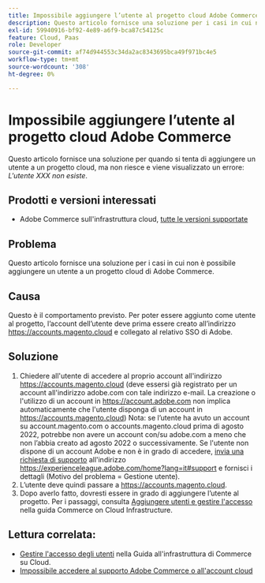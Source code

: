 ```yaml
---
title: Impossibile aggiungere l’utente al progetto cloud Adobe Commerce
description: Questo articolo fornisce una soluzione per i casi in cui non è possibile aggiungere un utente a un progetto cloud di Adobe Commerce.
exl-id: 59940916-bf92-4e89-a6f9-bca87c54125c
feature: Cloud, Paas
role: Developer
source-git-commit: af74d944553c34da2ac8343695bca49f971bc4e5
workflow-type: tm+mt
source-wordcount: '308'
ht-degree: 0%

---
```


# Impossibile aggiungere l’utente al progetto cloud Adobe Commerce

Questo articolo fornisce una soluzione per quando si tenta di aggiungere un utente a un progetto cloud, ma non riesce e viene visualizzato un errore: *L&#39;utente XXX non esiste*.

## Prodotti e versioni interessati

* Adobe Commerce sull&#39;infrastruttura cloud, [tutte le versioni supportate](https://magento.com/sites/default/files/magento-software-lifecycle-policy.pdf)

## Problema

Questo articolo fornisce una soluzione per i casi in cui non è possibile aggiungere un utente a un progetto cloud di Adobe Commerce.

## Causa

Questo è il comportamento previsto. Per poter essere aggiunto come utente al progetto, l’account dell’utente deve prima essere creato all’indirizzo https://accounts.magento.cloud e collegato al relativo SSO di Adobe.

## Soluzione

1. Chiedere all&#39;utente di accedere al proprio account all&#39;indirizzo https://accounts.magento.cloud (deve essersi già registrato per un account all&#39;indirizzo adobe.com con tale indirizzo e-mail. La creazione o l&#39;utilizzo di un account in https://account.adobe.com non implica automaticamente che l&#39;utente disponga di un account in https://accounts.magento.cloud)
Nota: se l’utente ha avuto un account su account.magento.com o accounts.magento.cloud prima di agosto 2022, potrebbe non avere un account con/su adobe.com a meno che non l’abbia creato ad agosto 2022 o successivamente. Se l&#39;utente non dispone di un account Adobe e non è in grado di accedere, [invia una richiesta di supporto](https://experienceleague.adobe.com/it/docs/commerce-knowledge-base/kb/help-center-guide/magento-help-center-user-guide) all&#39;indirizzo https://experienceleague.adobe.com/home?lang=it#support e fornisci i dettagli (Motivo del problema = Gestione utente).
1. L’utente deve quindi passare a https://accounts.magento.cloud.
1. Dopo averlo fatto, dovresti essere in grado di aggiungere l’utente al progetto. Per i passaggi, consulta [Aggiungere utenti e gestire l&#39;accesso](https://experienceleague.adobe.com/docs/commerce-cloud-service/user-guide/project/user-access.html?lang=it#add-users-and-manage-access) nella guida Commerce on Cloud Infrastructure.

## Lettura correlata:

* [Gestire l&#39;accesso degli utenti](https://experienceleague.adobe.com/docs/commerce-cloud-service/user-guide/project/user-access.html?lang=it) nella Guida all&#39;infrastruttura di Commerce su Cloud.
* [Impossibile accedere al supporto Adobe Commerce o all&#39;account cloud](https://experienceleague.adobe.com/docs/commerce-knowledge-base/kb/troubleshooting/miscellaneous/unable-to-log-in-to-support-or-cloud-project.html?lang=it)
